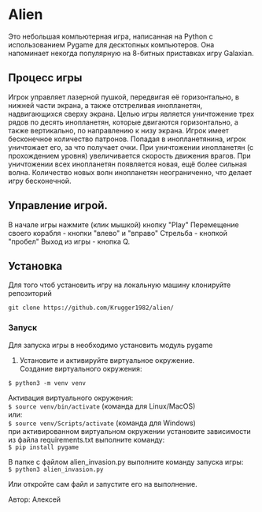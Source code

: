 # Alien


Это небольшая компьютерная игра, написанная на Python с использованием Pygame для десктопных компьютеров.
Она напоминает некогда популярную на 8-битных приставках игру Galaxian.

## Процесс игры
Игрок управляет лазерной пушкой, передвигая её горизонтально, в нижней части экрана, а также отстреливая инопланетян, надвигающихся сверху экрана.
Целью игры является уничтожение трех рядов по десять инопланетян, которые двигаются горизонтально, а также вертикально, по направлению к низу экрана.
Игрок имеет бесконечное количество патронов.
Попадая в инопланетянина, игрок уничтожает его, за что получает очки.
При уничтожении инопланетян (с прохождением уровня) увеличивается скорость движения врагов.
При уничтожении всех инопланетян появляется новая, ещё более сильная волна. 
Количество новых волн инопланетян неограниченно, что делает игру бесконечной.

## Управление игрой.
В начале игры нажмите (клик мышкой) кнопку "Play"
Перемещение своего корабля - кнопки "влево" и "вправо"
Стрельба - кнопкой "пробел"
Выход из игры - кнопка Q.

## Установка

Для того чтоб установить игру на локальную машину клонируйте репозиторий  
```
git clone https://github.com/Krugger1982/alien/
```

### Запуск

Для запуска игры в необходимо установить модуль pygame 
1. Установите и активируйте виртуальное окружение.  
Cоздание виртуального окружения:  
```
$ python3 -m venv venv
```

Активация виртуального окружения:  
```$ source venv/bin/activate``` (команда для Linux/MacOS)  
или:  
```$ source venv/Scripts/activate``` (команда для Windows)  
при активированном виртуальном окружении установите зависимости из файла requirements.txt
выполните команду:  
```$ pip install pygame ```

В папке с файлом alien_invasion.py выполните команду запуска игры:  
```$ python3 alien_invasion.py ```  

Или откройте сам файл и запустите его на выполнение.

Автор:
Алексей
